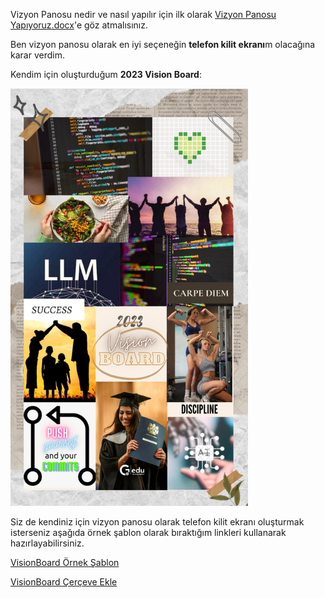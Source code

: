 Vizyon Panosu nedir ve nasıl yapılır için ilk olarak [Vizyon Panosu Yapıyoruz.docx](https://github.com/elifbeyzatok00/Kodluyoruz_Yaz_Challenge_2023/blob/main/02-Challange14(Just%20Soft%20Skill)/Vizyon%20Panosu%20Yap%C4%B1yoruz.docx)'e göz atmalısınız.

Ben vizyon panosu olarak en iyi seçeneğin **telefon kilit ekranı**m olacağına karar verdim.

Kendim için oluşturduğum **2023 Vision Board**:

![](My%20Vision%20Board%202023.png)

Siz de kendiniz için vizyon panosu olarak telefon kilit ekranı oluşturmak isterseniz aşağıda örnek şablon olarak bıraktığım linkleri kullanarak hazırlayabilirsiniz.

[VisionBoard Örnek Şablon](https://www.canva.com/design/DAFtTDQvFp8/BjCIA8mbQk2y_8EnzEY0MQ/edit?utm_content=DAFtTDQvFp8&utm_campaign=designshare&utm_medium=link2&utm_source=sharebutton)

[VisionBoard Çerçeve Ekle](https://www.canva.com/design/DAFtTDIysrA/I_SEzIRPUH8uLiJocnQLfQ/edit?utm_content=DAFtTDIysrA&utm_campaign=designshare&utm_medium=link2&utm_source=sharebutton)
